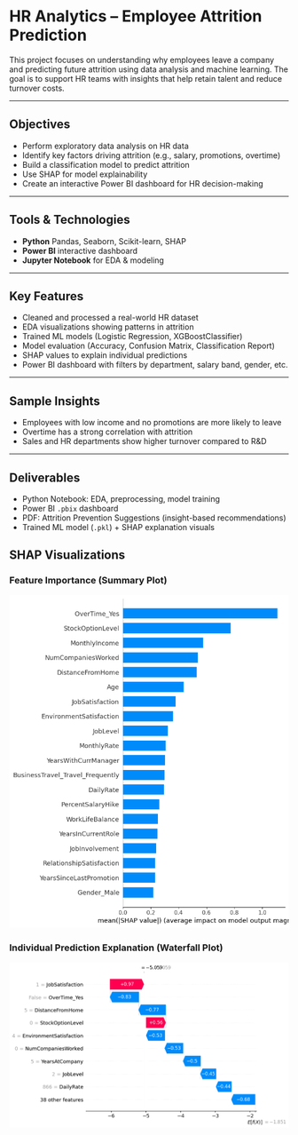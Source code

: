 # HR Analytics – Employee Attrition Prediction

This project focuses on understanding why employees leave a company and predicting future attrition using data analysis and machine learning. The goal is to support HR teams with insights that help retain talent and reduce turnover costs.

---

## Objectives

- Perform exploratory data analysis on HR data
- Identify key factors driving attrition (e.g., salary, promotions, overtime)
- Build a classification model to predict attrition
- Use SHAP for model explainability
- Create an interactive Power BI dashboard for HR decision-making

---

## Tools & Technologies

- **Python** Pandas, Seaborn, Scikit-learn, SHAP
- **Power BI** interactive dashboard
- **Jupyter Notebook** for EDA & modeling

---

## Key Features

- Cleaned and processed a real-world HR dataset
- EDA visualizations showing patterns in attrition
- Trained ML models (Logistic Regression, XGBoostClassifier)
- Model evaluation (Accuracy, Confusion Matrix, Classification Report)
- SHAP values to explain individual predictions
- Power BI dashboard with filters by department, salary band, gender, etc.

---

## Sample Insights

- Employees with low income and no promotions are more likely to leave
- Overtime has a strong correlation with attrition
- Sales and HR departments show higher turnover compared to R&D

---

## Deliverables

- Python Notebook: EDA, preprocessing, model training
- Power BI `.pbix` dashboard
- PDF: Attrition Prevention Suggestions (insight-based recommendations)
- Trained ML model (`.pkl`) + SHAP explanation visuals

## SHAP Visualizations

### Feature Importance (Summary Plot)

![SHAP Summary Plot](Visuals/shap_summary_plot.png)

### Individual Prediction Explanation (Waterfall Plot)

![SHAP Waterfall Plot](Visuals/shap_waterfall_plot.png)
